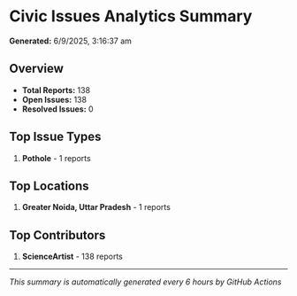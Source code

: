 #  Civic Issues Analytics Summary

**Generated:** 6/9/2025, 3:16:37 am

##  Overview
- **Total Reports:** 138
- **Open Issues:** 138
- **Resolved Issues:** 0

##  Top Issue Types
1. **Pothole** - 1 reports

##  Top Locations
1. **Greater Noida, Uttar Pradesh** - 1 reports

##  Top Contributors
1. **ScienceArtist** - 138 reports

---
*This summary is automatically generated every 6 hours by GitHub Actions*
